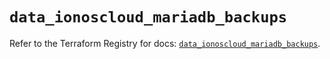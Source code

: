 # `data_ionoscloud_mariadb_backups`

Refer to the Terraform Registry for docs: [`data_ionoscloud_mariadb_backups`](https://registry.terraform.io/providers/ionos-cloud/ionoscloud/6.4.14/docs/data-sources/mariadb_backups).
